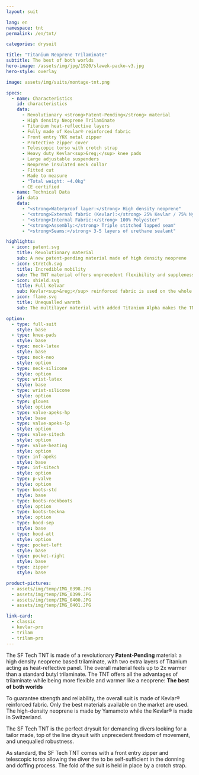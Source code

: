 ```yaml
---
layout: suit

lang: en
namespace: tnt
permalink: /en/tnt/

categories: drysuit

title: "Titanium Neoprene Trilaminate"
subtitle: The best of both worlds
hero-image: /assets/img/jpg/1920/slawek-packo-v3.jpg
hero-style: overlay

image: assets/img/suits/montage-tnt.png

specs:
  - name: Characteristics
    id: characteristics
    data:
      - Revolutionary <strong>Patent-Pending</strong> material
      - High density Neoprene Trilaminate
      - Titanium heat-reflective layers
      - Fully made of Kevlar® reinforced fabric
      - Front entry YKK metal zipper
      - Protective zipper cover
      - Telescopic torso with crotch strap
      - Heavy duty Kevlar<sup>&reg;</sup> knee pads
      - Large adjustable suspenders
      - Neoprene insulated neck collar
      - Fitted cut
      - Made to measure
      - "Total weight: ~4.0kg"
      - CE certified
  - name: Technical Data
    id: data
    data:
      - "<strong>Waterproof layer:</strong> High density neoprene"
      - "<strong>External fabric (Kevlar):</strong> 25% Kevlar / 75% Nylon"
      - "<strong>Internal Fabric:</strong> 100% Polyester"
      - "<strong>Assembly:</strong> Triple stitched lapped seam"
      - "<strong>Seams:</strong> 3-5 layers of urethane sealant"

highlights:
  - icon: patent.svg
    title: Revolutionary material
    sub: A new patent-pending material made of high density neoprene
  - icon: stretch.svg
    title: Incredible mobility
    sub: The TNT material offers unprecedent flexibility and suppleness
  - icon: shield.svg
    title: Full Kelvar
    sub: Kevlar<sup>&reg;</sup> reinforced fabric is used on the whole suit, making it incredibly resistant
  - icon: flame.svg
    title: Unequalled warmth
    sub: The multilayer material with added Titanium Alpha makes the TNT up to 2x warmer than a conventional trilam

option:
  - type: full-suit
    style: base
  - type: knee-pads
    style: base
  - type: neck-latex
    style: base
  - type: neck-neo
    style: option
  - type: neck-silicone
    style: option
  - type: wrist-latex
    style: base
  - type: wrist-silicone
    style: option
  - type: gloves
    style: option
  - type: valve-apeks-hp
    style: base
  - type: valve-apeks-lp
    style: option
  - type: valve-sitech
    style: option
  - type: valve-heating
    style: option
  - type: inf-apeks
    style: base
  - type: inf-sitech
    style: option
  - type: p-valve
    style: option
  - type: boots-std
    style: base
  - type: boots-rockboots
    style: option
  - type: boots-teckna
    style: option
  - type: hood-sep
    style: base
  - type: hood-att
    style: option
  - type: pocket-left
    style: base
  - type: pocket-right
    style: base
  - type: zipper
    style: base

product-pictures:
  - assets/img/temp/IMG_0398.JPG
  - assets/img/temp/IMG_0399.JPG
  - assets/img/temp/IMG_0400.JPG
  - assets/img/temp/IMG_0401.JPG

link-card:
  - classic
  - kevlar-pro
  - trilam
  - trilam-pro
---
```

The SF Tech TNT is made of a revolutionary <strong>Patent-Pending</strong> material: a high density neoprene based trilaminate, with two extra layers of Titanium acting as heat-reflective panel. The overall material feels up to 2x warmer than a standard butyl trilaminate.
The TNT offers all the advantages of trilaminate while being more flexible and warmer like a neoprene: <strong>The best of both worlds</strong>

To guarantee strength and reliability, the overall suit is made of Kevlar® reinforced fabric. Only the best materials available on the market are used. The high-density neoprene is made by Yamamoto while the Kevlar® is made in Switzerland. 

The SF Tech TNT is the perfect drysuit for demanding divers looking for a tailor made, top of the line drysuit with unprecedent freedom of movement, and unequalled robustness.

As standard, the SF Tech TNT comes with a front entry zipper and telescopic torso allowing the diver the to be self-sufficient in the donning and doffing process. The fold of the suit is held in place by a crotch strap.
